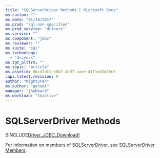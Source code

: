 ```yaml
---
title: "SQLServerDriver Methods | Microsoft Docs"
ms.custom: ""
ms.date: "01/19/2017"
ms.prod: "sql-non-specified"
ms.prod_service: "drivers"
ms.service: ""
ms.component: "jdbc"
ms.reviewer: ""
ms.suite: "sql"
ms.technology: 
  - "drivers"
ms.tgt_pltfrm: ""
ms.topic: "article"
ms.assetid: 66cd2dc1-36b7-4dd7-aaee-41f1ed2d89c3
caps.latest.revision: 9
author: "MightyPen"
ms.author: "genemi"
manager: "jhubbard"
ms.workload: "Inactive"
---
```

# SQLServerDriver Methods
[!INCLUDE[Driver_JDBC_Download](../../../includes/driver_jdbc_download.md)]

  For information on members of [SQLServerDriver](../../../connect/jdbc/reference/sqlserverdriver-class.md), see [SQLServerDriver Members](../../../connect/jdbc/reference/sqlserverdriver-members.md).  
  
  
